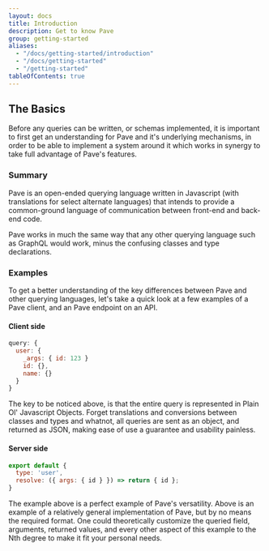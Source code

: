 ```yaml
---
layout: docs
title: Introduction
description: Get to know Pave
group: getting-started
aliases:
  - "/docs/getting-started/introduction"
  - "/docs/getting-started"
  - "/getting-started"
tableOfContents: true
---
```


## The Basics

Before any queries can be written, or schemas implemented, it is important to first get an understanding for Pave and it's underlying mechanisms, in order to be able to implement a system around it which works in synergy to take full advantage of Pave's features.


### Summary

Pave is an open-ended querying language written in Javascript (with translations for select alternate languages) that intends to provide a common-ground language of communication between front-end and back-end code.

Pave works in much the same way that any other querying language such as GraphQL would work, minus the confusing classes and type declarations.


### Examples

To get a better understanding of the key differences between Pave and other querying languages, let's take a quick look at a few examples of a Pave client, and an Pave endpoint on an API.


#### Client side

```js
query: {
  user: {
    _args: { id: 123 }
    id: {},
    name: {}
  }
}
```

The key to be noticed above, is that the entire query is represented in Plain Ol' Javascript Objects. Forget translations and conversions between classes and types and whatnot, all queries are sent as an object, and returned as JSON, making ease of use a guarantee and usability painless.


#### Server side

```js
export default {
  type: 'user',
  resolve: ({ args: { id } }) => return { id };
}
```

The example above is a perfect example of Pave's versatility. Above is an example of a relatively general implementation of Pave, but by no means the required format. One could theoretically customize the queried field, arguments, returned values, and every other aspect of this example to the Nth degree to make it fit your personal needs.
